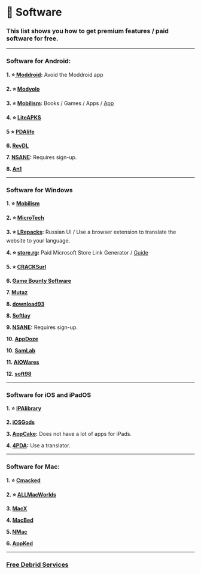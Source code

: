# 💾 Software
### This list shows you how to get premium features / paid software for free.

***


### Software for Android:

**1. ⭐[ Moddroid](https://www.moddroid.com):** Avoid the Moddroid app

**2. ⭐ [Modyolo](https://modyolo.com)**

**3. ⭐ [Mobilism](https://forum.mobilism.org/viewforum.php?f=398):** Books / Games / Apps / [App](https://forum.mobilism.org/app/)

**4. ⭐ [LiteAPKS](https://liteapks.com)**

**5 ⭐ [PDAlife](https://pdalife.com)**

**6. [RevDL](https://revdl.com)**

**7. [NSANE](https://nsaneforums.com/):** Requires sign-up.

**8. [An1](https://an1.com/)**



***

### Software for Windows


**1. ⭐ [Mobilism](https://forum.mobilism.org/index.php)**


**2. ⭐ [MicroTech ](https://programs.themicrotech.net/)**


**3. ⭐ [LRepacks](https://lrepacks.net):**  Russian UI / Use a browser extension to translate the website to your language.

**4. ⭐ [store.rg](https://store.rg-adguard.net/):** Paid Microsoft Store Link Generator / [Guide](https://rentry.co/paidAppsMsStore)

**5. ⭐ [CRACKSurl](https://cracksurl.com/)**

**6. [Game Bounty Software](https://gamebounty.world/software/)**


**7. [Mutaz](https://www.mutaz.pro)**


**8. [download93](https://4mirrorlink.com/)**


**8. [Softlay](https://www.softlay.com/downloads/)**


**9. [NSANE](https://nsaneforums.com/):** Requires sign-up.

**10. [AppDoze](https://appdoze.com/)**


**10. [SamLab](https://samlab.ws/)**

**11. [AIOWares](https://www.aiowares.com/)**

**12. [soft98](https://soft98.ir/)**



***

### Software for iOS and iPadOS

**1. ⭐ [IPAlibrary](https://www.ipalibrary.me)**


**2. [iOSGods](https://app.iosgods.com/)**


**3. [AppCake](https://www.iphonecake.com/):** Does not have a lot of apps for iPads.

**4. [4PDA](https://4pda.to/forum):** Use a translator.

***

### Software for Mac:

**1. ⭐ [Cmacked](https://cmacked.com/)**

**2. ⭐ [ALLMacWorlds](https://allmacworlds.com/)**

**3. [MacX](https://macx.ws/)**

**4. [MacBed](https://www.macbed.com/)**

**5. [NMac](https://nmac.to/now/)**

**6. [AppKed](https://www.macbed.com/)**

***

### [Free Debrid Services](https://mediasavvy.pages.dev/Wiki/Tools#free-download-services/)




